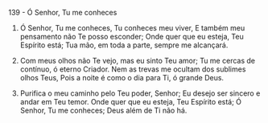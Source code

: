 139 - Ó Senhor, Tu me conheces

1. Ó Senhor, Tu me conheces, Tu conheces meu viver,
   E também meu pensamento não Te posso esconder;
   Onde quer que eu esteja, Teu Espírito está;
   Tua mão, em toda a parte, sempre me alcançará.

2. Com meus olhos não Te vejo, mas eu sinto Teu amor;
   Tu me cercas de contínuo, ó eterno Criador.
   Nem as trevas me ocultam dos sublimes olhos Teus,
   Pois a noite é como o dia para Ti, ó grande Deus.

3. Purifica o meu caminho pelo Teu poder, Senhor;
   Eu desejo ser sincero e andar em Teu temor.
   Onde quer que eu esteja, Teu Espírito está;
   Ó Senhor, Tu me conheces; Deus além de Ti não há.
